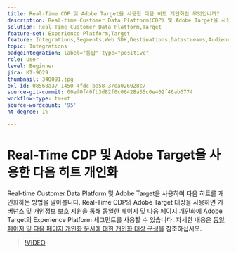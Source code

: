 ```yaml
---
title: Real-Time CDP 및 Adobe Target을 사용한 다음 히트 개인화란 무엇입니까?
description: Real-time Customer Data Platform(CDP) 및 Adobe Target을 사용하여 다음 히트를 개인화하는 방법을 알아봅니다.
solution: Real-Time Customer Data Platform,Target
feature-set: Experience Platform,Target
feature: Integrations,Segments,Web SDK,Destinations,Datastreams,Audiences,Experience Targeting
topic: Integrations
badgeIntegration: label="통합" type="positive"
role: User
level: Beginner
jira: KT-9629
thumbnail: 340091.jpg
exl-id: 08568a37-1450-4fdc-ba58-37ea026028c7
source-git-commit: 00ef0f40fb3d82f0c06428a35c0e402f46ab6774
workflow-type: tm+mt
source-wordcount: '95'
ht-degree: 1%

---
```


# Real-Time CDP 및 Adobe Target을 사용한 다음 히트 개인화

Real-time Customer Data Platform 및 Adobe Target을 사용하여 다음 히트를 개인화하는 방법을 알아봅니다. Real-Time CDP의 Adobe Target 대상을 사용하면 거버넌스 및 개인정보 보호 지원을 통해 동일한 페이지 및 다음 페이지 개인화에 Adobe Target의 Experience Platform 세그먼트를 사용할 수 있습니다. 자세한 내용은 [동일 페이지 및 다음 페이지 개인화 문서에 대한 개인화 대상 구성](https://experienceleague.adobe.com/docs/experience-platform/destinations/ui/activate/configure-personalization-destinations.html)을 참조하십시오.

>[!VIDEO](https://video.tv.adobe.com/v/340091?learn=on)

